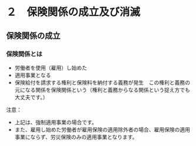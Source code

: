 # ２　保険関係の成立及び消滅

## 保険関係の成立
### 保険関係とは
- 労働者を使用（雇用）し始めた
- 適用事業となる
- 保険給付を請求する権利と保険料を納付する義務が発生　この権利と義務の元になる関係を保険関係という（権利と義務からなる関係という捉え方でも大丈夫です。）

注意：
- 上記は、強制適用事業の場合です。
- また、雇用し始めた労働者が雇用保険の適用除外者の場合、雇用保険の適用事業にならず、労災保険のみの適用事業となります。





